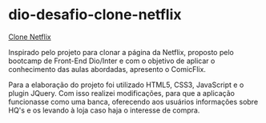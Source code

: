 # dio-desafio-clone-netflix

[Clone Netflix](https://marcelogomes90.github.io/dio-desafio-clone-netflix/)

Inspirado pelo projeto para clonar a página da Netflix, proposto pelo bootcamp de Front-End Dio/Inter e com o objetivo de aplicar o conhecimento das aulas abordadas, apresento o ComicFlix.

Para a elaboração do projeto foi utilizado HTML5, CSS3, JavaScript e o plugin JQuery. Com isso realizei modificações, para que a aplicação funcionasse como uma banca, oferecendo aos usuários informações sobre HQ's e os levando à loja caso haja o interesse de compra.
